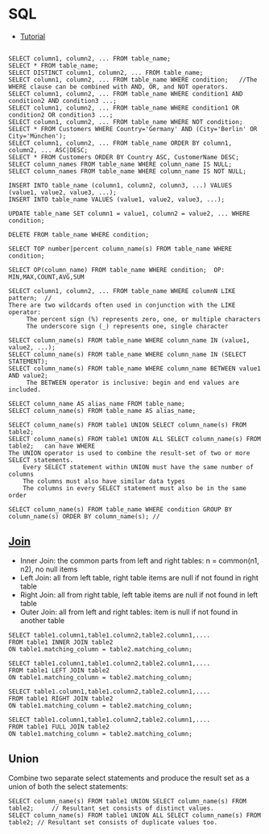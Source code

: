 # SQL
- [Tutorial](https://www.w3schools.com/sql/default.asp)

##
```
SELECT column1, column2, ... FROM table_name; 
SELECT * FROM table_name; 
SELECT DISTINCT column1, column2, ... FROM table_name; 
SELECT column1, column2, ... FROM table_name WHERE condition;   //The WHERE clause can be combined with AND, OR, and NOT operators.
SELECT column1, column2, ... FROM table_name WHERE condition1 AND condition2 AND condition3 ...; 
SELECT column1, column2, ... FROM table_name WHERE condition1 OR condition2 OR condition3 ...; 
SELECT column1, column2, ... FROM table_name WHERE NOT condition; 
SELECT * FROM Customers WHERE Country='Germany' AND (City='Berlin' OR City='München'); 
SELECT column1, column2, ... FROM table_name ORDER BY column1, column2, ... ASC|DESC; 
SELECT * FROM Customers ORDER BY Country ASC, CustomerName DESC; 
SELECT column_names FROM table_name WHERE column_name IS NULL; 
SELECT column_names FROM table_name WHERE column_name IS NOT NULL; 

INSERT INTO table_name (column1, column2, column3, ...) VALUES (value1, value2, value3, ...); 
INSERT INTO table_name VALUES (value1, value2, value3, ...); 

UPDATE table_name SET column1 = value1, column2 = value2, ... WHERE condition; 

DELETE FROM table_name WHERE condition;

SELECT TOP number|percent column_name(s) FROM table_name WHERE condition; 

SELECT OP(column_name) FROM table_name WHERE condition;  OP: MIN,MAX,COUNT,AVG,SUM

SELECT column1, column2, ... FROM table_name WHERE columnN LIKE pattern;  //
There are two wildcards often used in conjunction with the LIKE operator:
     The percent sign (%) represents zero, one, or multiple characters
     The underscore sign (_) represents one, single character

SELECT column_name(s) FROM table_name WHERE column_name IN (value1, value2, ...);
SELECT column_name(s) FROM table_name WHERE column_name IN (SELECT STATEMENT); 
SELECT column_name(s) FROM table_name WHERE column_name BETWEEN value1 AND value2; 
     The BETWEEN operator is inclusive: begin and end values are included. 

SELECT column_name AS alias_name FROM table_name;
SELECT column_name(s) FROM table_name AS alias_name;

SELECT column_name(s) FROM table1 UNION SELECT column_name(s) FROM table2; 
SELECT column_name(s) FROM table1 UNION ALL SELECT column_name(s) FROM table2;   can have WHERE
The UNION operator is used to combine the result-set of two or more SELECT statements.
    Every SELECT statement within UNION must have the same number of columns
    The columns must also have similar data types
    The columns in every SELECT statement must also be in the same order

SELECT column_name(s) FROM table_name WHERE condition GROUP BY column_name(s) ORDER BY column_name(s); //

```
## [Join](https://www.geeksforgeeks.org/sql-join-set-1-inner-left-right-and-full-joins/)
- Inner Join: the common parts from left and right tables: n = common(n1, n2), no null items 
- Left Join: all from left table, right table items are null if not found in right table
- Right Join: all from right table, left table items are null if not found in left table 
- Outer Join: all from left and right tables: item is null if not found in another table
```
SELECT table1.column1,table1.column2,table2.column1,....
FROM table1 INNER JOIN table2
ON table1.matching_column = table2.matching_column;

SELECT table1.column1,table1.column2,table2.column1,....
FROM table1 LEFT JOIN table2
ON table1.matching_column = table2.matching_column;

SELECT table1.column1,table1.column2,table2.column1,....
FROM table1 RIGHT JOIN table2
ON table1.matching_column = table2.matching_column;

SELECT table1.column1,table1.column2,table2.column1,....
FROM table1 FULL JOIN table2
ON table1.matching_column = table2.matching_column;
```

## Union
Combine two separate select statements and produce the result set as a union of both the select statements:
```
SELECT column_name(s) FROM table1 UNION SELECT column_name(s) FROM table2;     // Resultant set consists of distinct values.
SELECT column_name(s) FROM table1 UNION ALL SELECT column_name(s) FROM table2; // Resultant set consists of duplicate values too.
```
